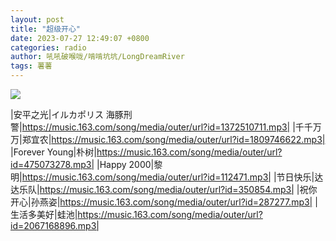 ```yaml
---
layout: post
title: "超级开心"
date: 2023-07-27 12:49:07 +0800
categories: radio
author: 吼吼破喉咙/啃啃坑坑/LongDreamRiver
tags: 薯薯
---
```

![]({{site.baseurl}}/images/cover_20230727.jpg)

|安平之光|イルカポリス 海豚刑警|https://music.163.com/song/media/outer/url?id=1372510711.mp3|
|千千万万|郑宜农|https://music.163.com/song/media/outer/url?id=1809746622.mp3|
|Forever Young|朴树|https://music.163.com/song/media/outer/url?id=475073278.mp3|
|Happy 2000|黎明|https://music.163.com/song/media/outer/url?id=112471.mp3|
|节日快乐|达达乐队|https://music.163.com/song/media/outer/url?id=350854.mp3|
|祝你开心|孙燕姿|https://music.163.com/song/media/outer/url?id=287277.mp3|
|生活多美好|蛙池|https://music.163.com/song/media/outer/url?id=2067168896.mp3|


